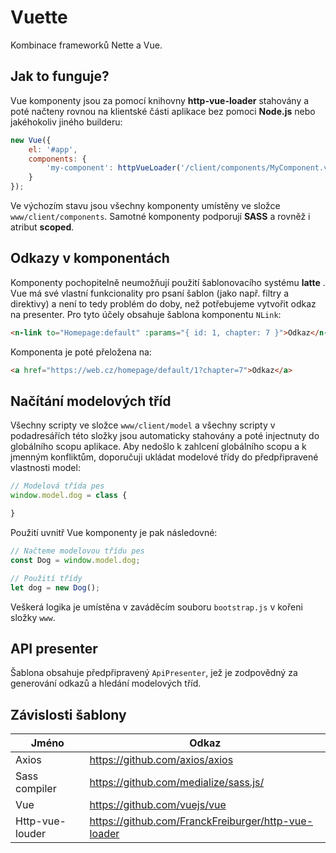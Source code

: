 # Vuette
Kombinace frameworků Nette a Vue.

## Jak to funguje?
Vue komponenty jsou za pomocí knihovny **http-vue-loader** stahovány a poté načteny rovnou na klientské části aplikace bez pomoci **Node.js** nebo jakéhokoliv jiného builderu:

```javascript
new Vue({
    el: '#app',
    components: {
        'my-component': httpVueLoader('/client/components/MyComponent.vue')
    }
});
```

Ve výchozím stavu jsou všechny komponenty umístěny ve složce `www/client/components`. Samotné komponenty podporují **SASS** a rovněž i atribut **scoped**.

## Odkazy v komponentách

Komponenty pochopitelně neumožňují použití šablonovacího systému **latte** . Vue má své vlastní funkcionality pro psaní šablon (jako např. filtry a direktivy) a není to tedy problém do doby, než potřebujeme vytvořit odkaz na presenter. Pro tyto účely obsahuje šablona komponentu `NLink`:

```html
<n-link to="Homepage:default" :params="{ id: 1, chapter: 7 }">Odkaz</n-link>
```

Komponenta je poté přeložena na:

```html
<a href="https://web.cz/homepage/default/1?chapter=7">Odkaz</a>
```

## Načítání modelových tříd

Všechny scripty ve složce `www/client/model` a všechny scripty v podadresářích této složky jsou automaticky stahovány a poté injectnuty do globálního scopu aplikace. Aby nedošlo k zahlcení globálního scopu a k jmenným konfliktům, doporučuji ukládat modelové třídy do předpřipravené vlastnosti model:

```javascript
// Modelová třída pes
window.model.dog = class {

}
```

Použití uvnitř Vue komponenty je pak následovné:

```javascript
// Načteme modelovou třídu pes
const Dog = window.model.dog;

// Použití třídy
let dog = new Dog();
```

Veškerá logika je umístěna v zaváděcím souboru `bootstrap.js` v kořeni složky `www`.

## API presenter

Šablona obsahuje předpřipravený `ApiPresenter`, jež je zodpovědný za generování odkazů a hledání modelových tříd.

## Závislosti šablony

| Jméno         | Odkaz         |
| ------------- |-------------|
| Axios         | https://github.com/axios/axios |
| Sass compiler | https://github.com/medialize/sass.js/ |
| Vue       | https://github.com/vuejs/vue |
| Http-vue-louder |https://github.com/FranckFreiburger/http-vue-loader |
